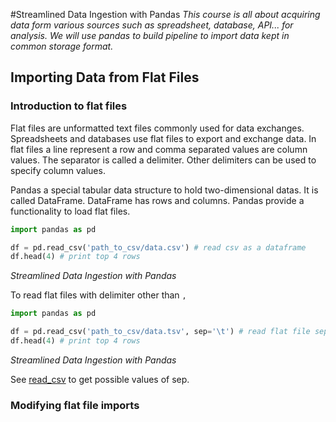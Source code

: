 #Streamlined Data Ingestion with Pandas
*This course is all about acquiring data form various sources such as spreadsheet, database, API... for analysis. We will use pandas to build pipeline to import data kept in common storage format.*

## Importing Data from Flat Files

### Introduction to flat files

Flat files are unformatted text files commonly used for data exchanges. Spreadsheets and databases use flat files to export and exchange data. In flat files a line represent a row and comma separated values are column values. The separator is called a delimiter. Other delimiters can be used to specify column values. 

Pandas a special tabular data structure to hold two-dimensional datas. It is called DataFrame. DataFrame has rows and columns. Pandas provide a functionality to load flat files.

```python
import pandas as pd

df = pd.read_csv('path_to_csv/data.csv') # read csv as a dataframe
df.head(4) # print top 4 rows
```
*Streamlined Data Ingestion with Pandas*


To read flat files with delimiter other than `,`

```python
import pandas as pd

df = pd.read_csv('path_to_csv/data.tsv', sep='\t') # read flat file separated by tabs
df.head(4) # print top 4 rows
```
*Streamlined Data Ingestion with Pandas*

See [read_csv](https://pandas.pydata.org/docs/reference/api/pandas.read_csv.html) to get possible values of sep.

### ****Modifying flat file imports****

